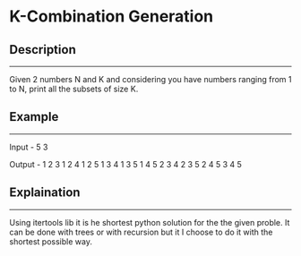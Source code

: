 <h1>K-Combination Generation</h1>
<h2>Description</h2>
<hr>
Given 2 numbers N and K and considering you have numbers ranging from 1 to N, print all the subsets of size K.
<br>
<h2>Example</h2>
<hr>
Input -
5 3

Output -
1 2 3
1 2 4
1 2 5
1 3 4
1 3 5
1 4 5
2 3 4
2 3 5
2 4 5
3 4 5
<br>
<h2>Explaination</h2>
<hr>
Using itertools lib it is he shortest python solution for the the given proble. It can be done with trees or with recursion but it I choose to do it with the shortest possible way.

